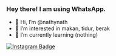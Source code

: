 ### Hey there! I am using WhatsApp.
- 👋 Hi, I’m @nathynath 
- 👀 I’m interested in makan, tidur, berak
- 🌱 I’m currently learning (nothing)

[![Instagram Badge](https://img.shields.io/badge/Instagram-%40ynthanns-ff69b4?logo=instagram)](https://instagram.com/ynthanns)

<!---
kontol
--->

